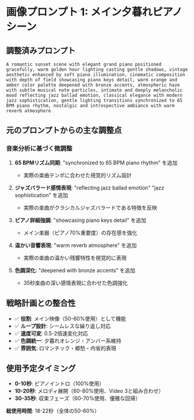 # 画像プロンプト 1: メイン夕暮れピアノシーン

## 調整済みプロンプト

```
A romantic sunset scene with elegant grand piano positioned gracefully, warm golden hour lighting casting gentle shadows, vintage aesthetic enhanced by soft piano illumination, cinematic composition with depth of field showcasing piano keys detail, warm orange and amber color palette deepened with bronze accents, atmospheric haze with subtle musical note particles, intimate and deeply melancholic mood reflecting jazz ballad emotion, classical elegance with modern jazz sophistication, gentle lighting transitions synchronized to 65 BPM piano rhythm, nostalgic and introspective ambiance with warm reverb atmosphere
```

## 元のプロンプトからの主な調整点

### 音楽分析に基づく微調整

1. **65 BPMリズム同期**: "synchronized to 65 BPM piano rhythm" を追加
   - 実際の楽曲テンポに合わせた視覚的リズム設計

2. **ジャズバラード感情表現**: "reflecting jazz ballad emotion" "jazz sophistication" を追加
   - 実際の楽曲がクラシカルジャズバラードである特徴を反映

3. **ピアノ詳細強調**: "showcasing piano keys detail" を追加
   - メイン楽器（ピアノ70%重要度）の存在感を強化

4. **温かい音響表現**: "warm reverb atmosphere" を追加
   - 実際の楽曲の温かい残響特性を視覚的に表現

5. **色調深化**: "deepened with bronze accents" を追加
   - 35秒楽曲の深い感情表現に合わせた色調強化

## 戦略計画との整合性

- ✅ **役割**: メイン映像（50-60%使用）として機能
- ✅ **ループ設計**: シームレスな繰り返し対応
- ✅ **速度可変**: 0.5-2倍速変化対応
- ✅ **色調統一**: 夕暮れオレンジ・アンバー系維持
- ✅ **雰囲気**: ロマンチック・郷愁・内省的表現

## 使用予定タイミング

- **0-10秒**: ピアノイントロ（100%使用）
- **10-20秒**: メロディ展開（60-80%使用、Video 3と組み合わせ）  
- **30-35秒**: 収束フェーズ（60-70%使用、優雅な回帰）

**総使用時間**: 18-22秒（全体の50-60%）